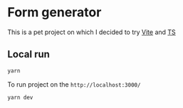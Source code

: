 # Form generator

This is a pet project on which I decided to try [Vite](https://vitejs.dev/) and [TS](https://www.typescriptlang.org/)

## Local run

```sh
yarn
```

To run project on the `http://localhost:3000/`

```sh
yarn dev
```
